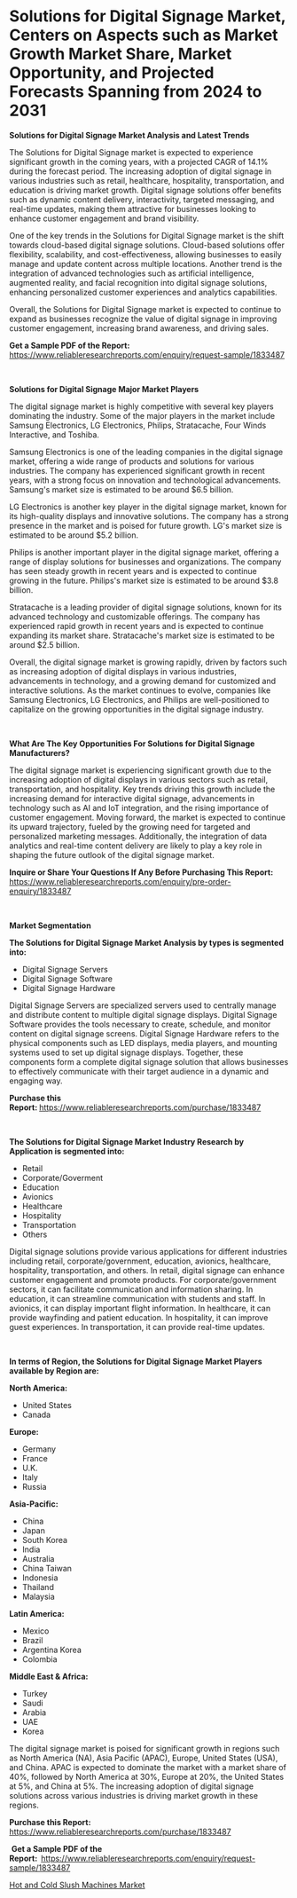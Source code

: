 <p><h1>Solutions for Digital Signage Market, Centers on Aspects such as Market Growth Market Share, Market Opportunity, and Projected Forecasts Spanning from 2024 to 2031</h1></p><p><strong>Solutions for Digital Signage Market Analysis and Latest Trends</strong></p>
<p><p>The Solutions for Digital Signage market is expected to experience significant growth in the coming years, with a projected CAGR of 14.1% during the forecast period. The increasing adoption of digital signage in various industries such as retail, healthcare, hospitality, transportation, and education is driving market growth. Digital signage solutions offer benefits such as dynamic content delivery, interactivity, targeted messaging, and real-time updates, making them attractive for businesses looking to enhance customer engagement and brand visibility.</p><p>One of the key trends in the Solutions for Digital Signage market is the shift towards cloud-based digital signage solutions. Cloud-based solutions offer flexibility, scalability, and cost-effectiveness, allowing businesses to easily manage and update content across multiple locations. Another trend is the integration of advanced technologies such as artificial intelligence, augmented reality, and facial recognition into digital signage solutions, enhancing personalized customer experiences and analytics capabilities.</p><p>Overall, the Solutions for Digital Signage market is expected to continue to expand as businesses recognize the value of digital signage in improving customer engagement, increasing brand awareness, and driving sales.</p></p>
<p><strong>Get a Sample PDF of the Report:&nbsp;</strong> <a href="https://www.reliableresearchreports.com/enquiry/request-sample/1833487">https://www.reliableresearchreports.com/enquiry/request-sample/1833487</a></p>
<p>&nbsp;</p>
<p><strong>Solutions for Digital Signage Major Market Players</strong></p>
<p><p>The digital signage market is highly competitive with several key players dominating the industry. Some of the major players in the market include Samsung Electronics, LG Electronics, Philips, Stratacache, Four Winds Interactive, and Toshiba.</p><p>Samsung Electronics is one of the leading companies in the digital signage market, offering a wide range of products and solutions for various industries. The company has experienced significant growth in recent years, with a strong focus on innovation and technological advancements. Samsung's market size is estimated to be around $6.5 billion.</p><p>LG Electronics is another key player in the digital signage market, known for its high-quality displays and innovative solutions. The company has a strong presence in the market and is poised for future growth. LG's market size is estimated to be around $5.2 billion.</p><p>Philips is another important player in the digital signage market, offering a range of display solutions for businesses and organizations. The company has seen steady growth in recent years and is expected to continue growing in the future. Philips's market size is estimated to be around $3.8 billion.</p><p>Stratacache is a leading provider of digital signage solutions, known for its advanced technology and customizable offerings. The company has experienced rapid growth in recent years and is expected to continue expanding its market share. Stratacache's market size is estimated to be around $2.5 billion.</p><p>Overall, the digital signage market is growing rapidly, driven by factors such as increasing adoption of digital displays in various industries, advancements in technology, and a growing demand for customized and interactive solutions. As the market continues to evolve, companies like Samsung Electronics, LG Electronics, and Philips are well-positioned to capitalize on the growing opportunities in the digital signage industry.</p></p>
<p>&nbsp;</p>
<p><strong>What Are The Key Opportunities For Solutions for Digital Signage Manufacturers?</strong></p>
<p><p>The digital signage market is experiencing significant growth due to the increasing adoption of digital displays in various sectors such as retail, transportation, and hospitality. Key trends driving this growth include the increasing demand for interactive digital signage, advancements in technology such as AI and IoT integration, and the rising importance of customer engagement. Moving forward, the market is expected to continue its upward trajectory, fueled by the growing need for targeted and personalized marketing messages. Additionally, the integration of data analytics and real-time content delivery are likely to play a key role in shaping the future outlook of the digital signage market.</p></p>
<p><strong>Inquire or Share Your Questions If Any Before Purchasing This Report:</strong> <a href="https://www.reliableresearchreports.com/enquiry/pre-order-enquiry/1833487">https://www.reliableresearchreports.com/enquiry/pre-order-enquiry/1833487</a></p>
<p>&nbsp;</p>
<p><strong>Market Segmentation</strong></p>
<p><strong>The Solutions for Digital Signage Market Analysis by types is segmented into:</strong></p>
<p><ul><li>Digital Signage Servers</li><li>Digital Signage Software</li><li>Digital Signage Hardware</li></ul></p>
<p><p>Digital Signage Servers are specialized servers used to centrally manage and distribute content to multiple digital signage displays. Digital Signage Software provides the tools necessary to create, schedule, and monitor content on digital signage screens. Digital Signage Hardware refers to the physical components such as LED displays, media players, and mounting systems used to set up digital signage displays. Together, these components form a complete digital signage solution that allows businesses to effectively communicate with their target audience in a dynamic and engaging way.</p></p>
<p><strong>Purchase this Report:&nbsp;</strong><a href="https://www.reliableresearchreports.com/purchase/1833487">https://www.reliableresearchreports.com/purchase/1833487</a></p>
<p>&nbsp;</p>
<p><strong>The Solutions for Digital Signage Market Industry Research by Application is segmented into:</strong></p>
<p><ul><li>Retail</li><li>Corporate/Goverment</li><li>Education</li><li>Avionics</li><li>Healthcare</li><li>Hospitality</li><li>Transportation</li><li>Others</li></ul></p>
<p><p>Digital signage solutions provide various applications for different industries including retail, corporate/government, education, avionics, healthcare, hospitality, transportation, and others. In retail, digital signage can enhance customer engagement and promote products. For corporate/government sectors, it can facilitate communication and information sharing. In education, it can streamline communication with students and staff. In avionics, it can display important flight information. In healthcare, it can provide wayfinding and patient education. In hospitality, it can improve guest experiences. In transportation, it can provide real-time updates.</p></p>
<p>&nbsp;</p>
<p><strong>In terms of Region, the Solutions for Digital Signage Market Players available by Region are:</strong></p>
<p>
    <p> <strong> North America: </strong>
        <ul>
            <li>United States</li>
            <li>Canada</li>
        </ul>
        </p> 
    <p> <strong> Europe: </strong>
        <ul>
            <li>Germany</li>
            <li>France</li>
            <li>U.K.</li>
            <li>Italy</li>
            <li>Russia</li>
        </ul>
        </p> 
    <p> <strong> Asia-Pacific: </strong>
        <ul>
            <li>China</li>
            <li>Japan</li>
            <li>South Korea</li>
            <li>India</li>
            <li>Australia</li>
            <li>China Taiwan</li>
            <li>Indonesia</li>
            <li>Thailand</li>
            <li>Malaysia</li>
        </ul>
        </p> 
    <p> <strong> Latin America: </strong>
        <ul>
            <li>Mexico</li>
            <li>Brazil</li>
            <li>Argentina Korea</li>
            <li>Colombia</li>
        </ul>
        </p> 
    <p> <strong> Middle East & Africa: </strong>
        <ul>
            <li>Turkey</li>
            <li>Saudi</li>
            <li>Arabia</li>
            <li>UAE</li>
            <li>Korea</li>
        </ul>
    </p>
    </p>
<p><p>The digital signage market is poised for significant growth in regions such as North America (NA), Asia Pacific (APAC), Europe, United States (USA), and China. APAC is expected to dominate the market with a market share of 40%, followed by North America at 30%, Europe at 20%, the United States at 5%, and China at 5%. The increasing adoption of digital signage solutions across various industries is driving market growth in these regions.</p></p>
<p><strong>Purchase this Report: </strong><a href="https://www.reliableresearchreports.com/purchase/1833487">https://www.reliableresearchreports.com/purchase/1833487</a></p>
<p>&nbsp;<strong>Get a Sample PDF of the Report:&nbsp;&nbsp;</strong><a href="https://www.reliableresearchreports.com/enquiry/request-sample/1833487">https://www.reliableresearchreports.com/enquiry/request-sample/1833487</a></p>
<p><strong></strong></p>
<p><p><a href="https://github.com/vimar16th/Market-Research-Report-List-3/blob/main/hot-and-cold-slush-machines-market.md">Hot and Cold Slush Machines Market</a></p></p>
